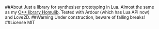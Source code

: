 ##About
Just a library for synthesiser prototyping in Lua. Almost the same as my [C++ library Homulib](https://github.com/Penguinum/Homulib). Tested with Ardour (which has Lua API now) and Love2D.
##Warning
Under construction, beware of falling breaks!
##License
MIT
